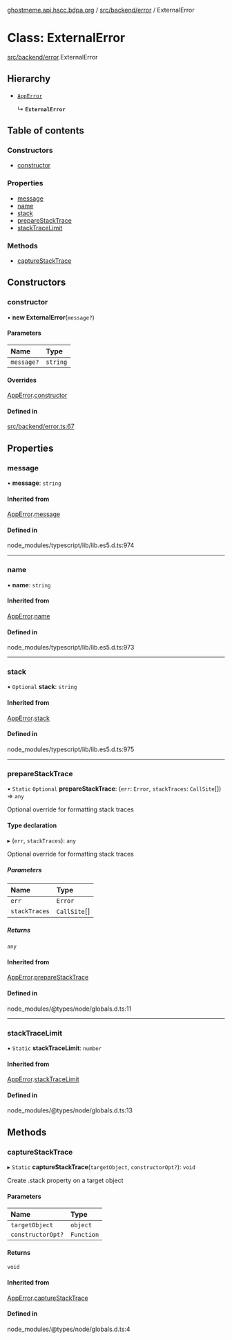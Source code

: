 [ghostmeme.api.hscc.bdpa.org](../README.md) / [src/backend/error](../modules/src_backend_error.md) / ExternalError

# Class: ExternalError

[src/backend/error](../modules/src_backend_error.md).ExternalError

## Hierarchy

- [`AppError`](src_backend_error.AppError.md)

  ↳ **`ExternalError`**

## Table of contents

### Constructors

- [constructor](src_backend_error.ExternalError.md#constructor)

### Properties

- [message](src_backend_error.ExternalError.md#message)
- [name](src_backend_error.ExternalError.md#name)
- [stack](src_backend_error.ExternalError.md#stack)
- [prepareStackTrace](src_backend_error.ExternalError.md#preparestacktrace)
- [stackTraceLimit](src_backend_error.ExternalError.md#stacktracelimit)

### Methods

- [captureStackTrace](src_backend_error.ExternalError.md#capturestacktrace)

## Constructors

### constructor

• **new ExternalError**(`message?`)

#### Parameters

| Name | Type |
| :------ | :------ |
| `message?` | `string` |

#### Overrides

[AppError](src_backend_error.AppError.md).[constructor](src_backend_error.AppError.md#constructor)

#### Defined in

[src/backend/error.ts:67](https://github.com/nhscc/ghostmeme.api.hscc.bdpa.org/blob/40f330c/src/backend/error.ts#L67)

## Properties

### message

• **message**: `string`

#### Inherited from

[AppError](src_backend_error.AppError.md).[message](src_backend_error.AppError.md#message)

#### Defined in

node_modules/typescript/lib/lib.es5.d.ts:974

___

### name

• **name**: `string`

#### Inherited from

[AppError](src_backend_error.AppError.md).[name](src_backend_error.AppError.md#name)

#### Defined in

node_modules/typescript/lib/lib.es5.d.ts:973

___

### stack

• `Optional` **stack**: `string`

#### Inherited from

[AppError](src_backend_error.AppError.md).[stack](src_backend_error.AppError.md#stack)

#### Defined in

node_modules/typescript/lib/lib.es5.d.ts:975

___

### prepareStackTrace

▪ `Static` `Optional` **prepareStackTrace**: (`err`: `Error`, `stackTraces`: `CallSite`[]) => `any`

Optional override for formatting stack traces

#### Type declaration

▸ (`err`, `stackTraces`): `any`

Optional override for formatting stack traces

##### Parameters

| Name | Type |
| :------ | :------ |
| `err` | `Error` |
| `stackTraces` | `CallSite`[] |

##### Returns

`any`

#### Inherited from

[AppError](src_backend_error.AppError.md).[prepareStackTrace](src_backend_error.AppError.md#preparestacktrace)

#### Defined in

node_modules/@types/node/globals.d.ts:11

___

### stackTraceLimit

▪ `Static` **stackTraceLimit**: `number`

#### Inherited from

[AppError](src_backend_error.AppError.md).[stackTraceLimit](src_backend_error.AppError.md#stacktracelimit)

#### Defined in

node_modules/@types/node/globals.d.ts:13

## Methods

### captureStackTrace

▸ `Static` **captureStackTrace**(`targetObject`, `constructorOpt?`): `void`

Create .stack property on a target object

#### Parameters

| Name | Type |
| :------ | :------ |
| `targetObject` | `object` |
| `constructorOpt?` | `Function` |

#### Returns

`void`

#### Inherited from

[AppError](src_backend_error.AppError.md).[captureStackTrace](src_backend_error.AppError.md#capturestacktrace)

#### Defined in

node_modules/@types/node/globals.d.ts:4
